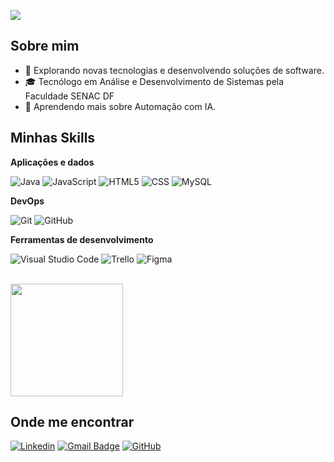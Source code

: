 ![](https://komarev.com/ghpvc/?username=julidos&color=006bed)

## Sobre mim

- 🤔 Explorando novas tecnologias e desenvolvendo soluções de software.
- 🎓 Tecnólogo em Análise e Desenvolvimento de Sistemas pela Faculdade SENAC DF
- 🌱 Aprendendo mais sobre Automação com IA.

## Minhas Skills

**Aplicações e dados**

![Java](https://img.shields.io/badge/-Java-333333?style=flat&logo=Java&logoColor=007396)
![JavaScript](https://img.shields.io/badge/-JavaScript-333333?style=flat&logo=javascript)
![HTML5](https://img.shields.io/badge/-HTML5-333333?style=flat&logo=HTML5)
![CSS](https://img.shields.io/badge/-CSS-333333?style=flat&logo=CSS3&logoColor=1572B6)
![MySQL](https://img.shields.io/badge/-MySQL-333333?style=flat&logo=mysql)

**DevOps**

![Git](https://img.shields.io/badge/-Git-333333?style=flat&logo=git)
![GitHub](https://img.shields.io/badge/-GitHub-333333?style=flat&logo=github)

**Ferramentas de desenvolvimento**

![Visual Studio Code](https://img.shields.io/badge/-Visual%20Studio%20Code-333333?style=flat&logo=visual-studio-code&logoColor=007ACC)
![Trello](https://img.shields.io/badge/-Trello-333333?style=flat&logo=trello&logoColor=007ACC)
![Figma](https://img.shields.io/badge/-Figma-333333?style=flat&logo=figma&logoColor=007ACC)

<br/>

<a href="https://github.com/julidos" title="Perfil do Juliano">
  <img height="180em" src="https://github-readme-stats.vercel.app/api?username=julidos&theme=dracula&show_icons=true" />
</a>

## Onde me encontrar

[![Linkedin](https://img.shields.io/badge/-username-blue?style=flat-square&logo=Linkedin&logoColor=white&link=https://www.linkedin.com/in/julianoandrade10/)](https://www.linkedin.com/in/julianoandrade10/)
[![Gmail Badge](https://img.shields.io/badge/julianoandradeo10@email.com-006bed?style=flat-square&logo=Gmail&logoColor=white&link=mailto:julianoandradeo10@gmail.com)](mailto:julianoandradeo10@gmail.com)
[![GitHub](https://img.shields.io/github/followers/julidos?label=follow&style=social)](https://github.com/julidos)
